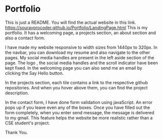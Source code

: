 # Portfolio

This is just a README. You will find the actual website in this link. https://souravprocoder.github.io/Portfolio/LandingPage.html
This is my portfolio. It has a welcoming page, a projects section, an about section and also a contact form.

I have made my website responsive to width sizes from 1440px to 320px. In the navbar, you can download my resume and also navigate to the other pages. My social media handles are present in the left aside section of the page. The logo , the social media handles and the scroll indicator have been kept fixed. In the welcoming page you can also send me an email by clicking the Say Hello button.

In the projects section, each tile contains a link to the respective github repositories. And when you hover above them, you can find the project description. 

In the contact form, I have done form validation using javaScript. An error pops up if you leave even any of the boxes. Once you have filled out the form completely, when you enter send message, the message is delivered to my gmail. This feature helps the website be more realistic rather than a CSE student's project. 

Thank You.
